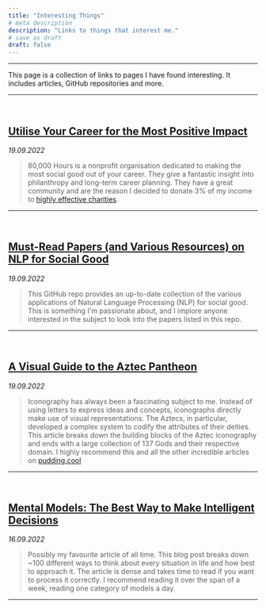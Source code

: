 ```yaml
---
title: "Interesting Things"
# meta description
description: "Links to things that interest me."
# save as draft
draft: false
---
```

<hr>
<p>This page is a collection of links to pages I have found interesting. It includes articles, GitHub repositories and more.</p>
<hr><br>


<!--Blog entry-->
<h2><a href="https://80000hours.org/">Utilise Your Career for the Most Positive Impact</a></h2>
<p><i>19.09.2022</i></p>
<blockquote class="wp-block-quote">
<p>
80,000 Hours is a nonprofit organisation dedicated to making the most social good out of your career. They give a fantastic insight into philanthropy and long-term career planning. They have a great community and are the reason I decided to donate 3% of my income to <a href="https://www.givingwhatwecan.org/">highly effective charities</a>.
</p>
</blockquote>
<hr><br>


<!--Blog entry-->
<h2><a href="https://github.com/zhijing-jin/NLP4SocialGood_Papers">Must-Read Papers (and Various Resources) on NLP for Social Good</a></h2>
<p><i>19.09.2022</i></p>
<blockquote class="wp-block-quote">
<p>
This GitHub repo provides an up-to-date collection of the various applications of Natural Language Processing (NLP) for social good. This is something I'm passionate about, and I implore anyone interested in the subject to look into the papers listed in this repo.
</p>
</blockquote>
<hr><br>


<!--Blog entry-->
<h2><a href="https://pudding.cool/2022/06/aztec-gods/">A Visual Guide to the Aztec Pantheon</a></h2>
<p><i>19.09.2022</i></p>
<blockquote class="wp-block-quote">
<p>
Iconography has always been a fascinating subject to me. Instead of using letters to express ideas and concepts, iconographs directly make use of visual representations. The Aztecs, in particular, developed a complex system to codify the attributes of their deities. This article breaks down the building blocks of the Aztec iconography and ends with a large collection of 137 Gods and their respective domain. I highly recommend this and all the other incredible articles on <a href="https://pudding.cool/">pudding.cool</a>
</p>
</blockquote>
<hr><br>

<!--Blog entry-->
<h2><a href="https://fs.blog/mental-models/">Mental Models: The Best Way to Make Intelligent Decisions</a></h2>
<p><i>16.09.2022</i></p>
<blockquote class="wp-block-quote">
<p>
Possibly my favourite article of all time. This blog post breaks down ~100 different ways to think about every situation in life and how best to approach it. The article is dense and takes time to read if you want to process it correctly. I recommend reading it over the span of a week, reading one category of models a day.
</p>
</blockquote>
<hr><br>


<!--
<p>&#8230;or something like this:</p>

<p>This page serves as a collection of links I find interesting.</p>-->
<!--Hi there! I&#8217;m a bike messenger by day, aspiring actor by night, and this is my website. I live in Los
Angeles, have a great dog named Jack, and I like pi&#241;a coladas. (And gettin&#8217; caught in the rain.)-->